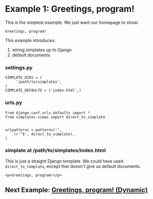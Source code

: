 # Example 1: Greetings, program! #

This is the simplest example. We just want our homepage to show:

```
Greetings, program!
```

This example introduces:

  1. wiring simplates up to Django
  1. default documents


### settings.py ###

```
SIMPLATE_DIRS = (
     '/path/to/simplates',
)
SIMPLATE_DEFAULTS = ('index.html',)
```


### urls.py ###

```
from django.conf.urls.defaults import *
from simplates.views import direct_to_simplate


urlpatterns = patterns('',
    (r'^$', direct_to_simplate),
)
```


### simplate at /path/to/simplates/index.html ###

This is just a straight Django template. We could have used `direct_to_template`, except that doesn't give us default documents.

```
<p>Greetings, program!</p>
```


## Next Example: [Greetings, program! (Dynamic)](EgGreetingsProgramDynamic.md) ##